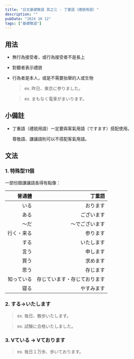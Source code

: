 ```yaml
---
title: "日文基礎敬語 其之三 - 丁重語（禮貌用語）"
description: ""
pubDate: "2024 10 12"
tags: ["基礎敬語"]
---
```


## 用法

- 無行為接受者，或行為接受者不是長上

- 對聽者表示禮貌

- 行為者是本人，或是不需要抬舉的人或生物    

    > ex. 昨日、東京に参りました。

    > ex. まもなく電車がまいります。
    

## 小備註

- 丁重語（禮貌用語）一定要與客氣用語（ですます）搭配使用。

    尊敬語、謙讓語則可以不搭配客氣用語。

## 文法

### 1. 特殊型11個

一部份跟謙讓語長得有點像：
    
| 普通體 | 丁重語 |
| ---: | ---: |
| いる | おります |
| ある | ございます |
| 〜だ | 〜でございます |
| 行く・来る | 参ります |
| する | いたします |
| 言う | 申します |
| 買う | 求めます |
| 思う | 存じます |
| 知っている | 存じています・存じております |
| 寝る | やすみます |

### 2. する→いたします
    
> ex. 毎日、散歩いたします。

> ex. 試験に合格いたしました。
    
### 3. Vている → Vております
    
> ex. 毎日１万歩、歩いております。